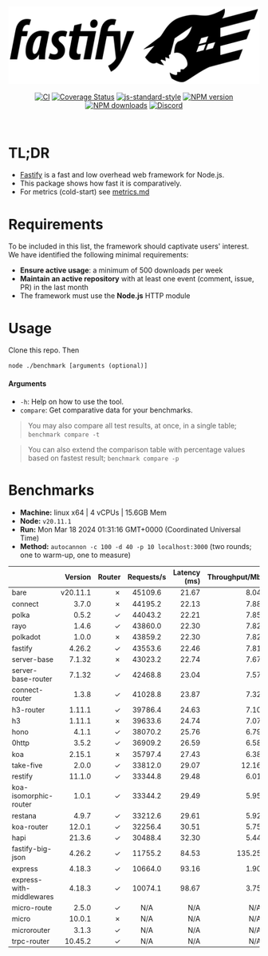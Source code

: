 <div align="center">
  <img src="https://github.com/fastify/graphics/raw/HEAD/fastify-landscape-outlined.svg" width="650" height="auto"/>
</div>

<div align="center">

[![CI](https://github.com/fastify/fastify/workflows/ci/badge.svg)](https://github.com/fastify/fastify/actions/workflows/ci.yml)
[![Coverage Status](https://coveralls.io/repos/github/fastify/fastify/badge.svg?branch=master)](https://coveralls.io/github/fastify/fastify?branch=master)
[![js-standard-style](https://img.shields.io/badge/code%20style-standard-brightgreen.svg?style=flat)](http://standardjs.com/)
[![NPM version](https://img.shields.io/npm/v/fastify.svg?style=flat)](https://www.npmjs.com/package/fastify)
[![NPM downloads](https://img.shields.io/npm/dm/fastify.svg?style=flat)](https://www.npmjs.com/package/fastify) [![Discord](https://img.shields.io/discord/725613461949906985)](https://discord.gg/fastify)

</div>
<br />

# TL;DR

* [Fastify](https://github.com/fastify/fastify) is a fast and low overhead web framework for Node.js.
* This package shows how fast it is comparatively.
* For metrics (cold-start) see [metrics.md](./METRICS.md)

# Requirements

To be included in this list, the framework should captivate users' interest. We have identified the following minimal requirements:
- **Ensure active usage**: a minimum of 500 downloads per week
- **Maintain an active repository** with at least one event (comment, issue, PR) in the last month
- The framework must use the **Node.js** HTTP module

# Usage

Clone this repo. Then 

```
node ./benchmark [arguments (optional)]
```

#### Arguments

* `-h`: Help on how to use the tool.
* `compare`: Get comparative data for your benchmarks.

> You may also compare all test results, at once, in a single table; `benchmark compare -t`

> You can also extend the comparison table with percentage values based on fastest result; `benchmark compare -p`
# Benchmarks

* __Machine:__ linux x64 | 4 vCPUs | 15.6GB Mem
* __Node:__ `v20.11.1`
* __Run:__ Mon Mar 18 2024 01:31:16 GMT+0000 (Coordinated Universal Time)
* __Method:__ `autocannon -c 100 -d 40 -p 10 localhost:3000` (two rounds; one to warm-up, one to measure)

|                          | Version  | Router | Requests/s | Latency (ms) | Throughput/Mb |
| :--                      | --:      | --:    | :-:        | --:          | --:           |
| bare                     | v20.11.1 | ✗      | 45109.6    | 21.67        | 8.04          |
| connect                  | 3.7.0    | ✗      | 44195.2    | 22.13        | 7.88          |
| polka                    | 0.5.2    | ✓      | 44043.2    | 22.21        | 7.85          |
| rayo                     | 1.4.6    | ✓      | 43860.0    | 22.30        | 7.82          |
| polkadot                 | 1.0.0    | ✗      | 43859.2    | 22.30        | 7.82          |
| fastify                  | 4.26.2   | ✓      | 43553.6    | 22.46        | 7.81          |
| server-base              | 7.1.32   | ✗      | 43023.2    | 22.74        | 7.67          |
| server-base-router       | 7.1.32   | ✓      | 42468.8    | 23.04        | 7.57          |
| connect-router           | 1.3.8    | ✓      | 41028.8    | 23.87        | 7.32          |
| h3-router                | 1.11.1   | ✓      | 39786.4    | 24.63        | 7.10          |
| h3                       | 1.11.1   | ✗      | 39633.6    | 24.74        | 7.07          |
| hono                     | 4.1.1    | ✓      | 38070.2    | 25.76        | 6.79          |
| 0http                    | 3.5.2    | ✓      | 36909.2    | 26.59        | 6.58          |
| koa                      | 2.15.1   | ✗      | 35797.4    | 27.43        | 6.38          |
| take-five                | 2.0.0    | ✓      | 33812.0    | 29.07        | 12.16         |
| restify                  | 11.1.0   | ✓      | 33344.8    | 29.48        | 6.01          |
| koa-isomorphic-router    | 1.0.1    | ✓      | 33344.2    | 29.49        | 5.95          |
| restana                  | 4.9.7    | ✓      | 33212.6    | 29.61        | 5.92          |
| koa-router               | 12.0.1   | ✓      | 32256.4    | 30.51        | 5.75          |
| hapi                     | 21.3.6   | ✓      | 30488.4    | 32.30        | 5.44          |
| fastify-big-json         | 4.26.2   | ✓      | 11755.2    | 84.53        | 135.25        |
| express                  | 4.18.3   | ✓      | 10664.0    | 93.16        | 1.90          |
| express-with-middlewares | 4.18.3   | ✓      | 10074.1    | 98.67        | 3.75          |
| micro-route              | 2.5.0    | ✓      | N/A        | N/A          | N/A           |
| micro                    | 10.0.1   | ✗      | N/A        | N/A          | N/A           |
| microrouter              | 3.1.3    | ✓      | N/A        | N/A          | N/A           |
| trpc-router              | 10.45.2  | ✓      | N/A        | N/A          | N/A           |
